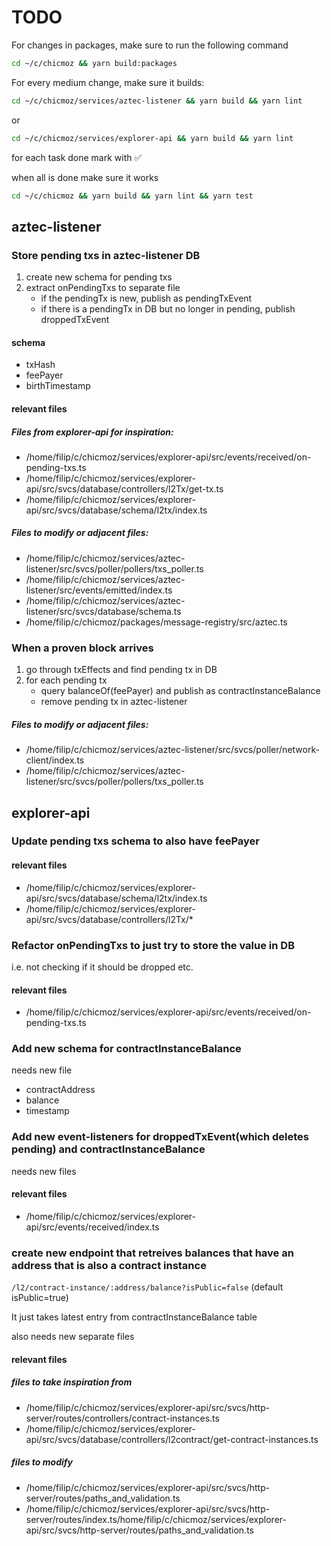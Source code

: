 # TODO

For changes in packages, make sure to run the following command

```bash
cd ~/c/chicmoz && yarn build:packages
```

For every medium change, make sure it builds:

```bash
cd ~/c/chicmoz/services/aztec-listener && yarn build && yarn lint
```

or

```bash
cd ~/c/chicmoz/services/explorer-api && yarn build && yarn lint
```

for each task done mark with ✅

when all is done make sure it works

```bash
cd ~/c/chicmoz && yarn build && yarn lint && yarn test
```

## aztec-listener

### Store pending txs in aztec-listener DB

1. create new schema for pending txs
2. extract onPendingTxs to separate file
   - if the pendingTx is new, publish as pendingTxEvent
   - if there is a pendingTx in DB but no longer in pending, publish droppedTxEvent

#### schema

- txHash
- feePayer
- birthTimestamp

#### relevant files

##### Files from explorer-api for inspiration:

- /home/filip/c/chicmoz/services/explorer-api/src/events/received/on-pending-txs.ts
- /home/filip/c/chicmoz/services/explorer-api/src/svcs/database/controllers/l2Tx/get-tx.ts
- /home/filip/c/chicmoz/services/explorer-api/src/svcs/database/schema/l2tx/index.ts

##### Files to modify or adjacent files:

- /home/filip/c/chicmoz/services/aztec-listener/src/svcs/poller/pollers/txs_poller.ts
- /home/filip/c/chicmoz/services/aztec-listener/src/events/emitted/index.ts
- /home/filip/c/chicmoz/services/aztec-listener/src/svcs/database/schema.ts
- /home/filip/c/chicmoz/packages/message-registry/src/aztec.ts

### When a proven block arrives

1. go through txEffects and find pending tx in DB
2. for each pending tx
   - query balanceOf(feePayer) and publish as contractInstanceBalance
   - remove pending tx in aztec-listener

##### Files to modify or adjacent files:

- /home/filip/c/chicmoz/services/aztec-listener/src/svcs/poller/network-client/index.ts
- /home/filip/c/chicmoz/services/aztec-listener/src/svcs/poller/pollers/txs_poller.ts

## explorer-api

### Update pending txs schema to also have feePayer

#### relevant files

- /home/filip/c/chicmoz/services/explorer-api/src/svcs/database/schema/l2tx/index.ts
- /home/filip/c/chicmoz/services/explorer-api/src/svcs/database/controllers/l2Tx/\*

### Refactor onPendingTxs to just try to store the value in DB

i.e. not checking if it should be dropped etc.

#### relevant files

- /home/filip/c/chicmoz/services/explorer-api/src/events/received/on-pending-txs.ts

### Add new schema for contractInstanceBalance

needs new file

- contractAddress
- balance
- timestamp

### Add new event-listeners for droppedTxEvent(which deletes pending) and contractInstanceBalance

needs new files

#### relevant files

- /home/filip/c/chicmoz/services/explorer-api/src/events/received/index.ts

### create new endpoint that retreives balances that have an address that is also a contract instance

`/l2/contract-instance/:address/balance?isPublic=false` (default isPublic=true)

It just takes latest entry from contractInstanceBalance table

also needs new separate files

#### relevant files

##### files to take inspiration from

- /home/filip/c/chicmoz/services/explorer-api/src/svcs/http-server/routes/controllers/contract-instances.ts
- /home/filip/c/chicmoz/services/explorer-api/src/svcs/database/controllers/l2contract/get-contract-instances.ts

##### files to modify

- /home/filip/c/chicmoz/services/explorer-api/src/svcs/http-server/routes/paths_and_validation.ts
- /home/filip/c/chicmoz/services/explorer-api/src/svcs/http-server/routes/index.ts/home/filip/c/chicmoz/services/explorer-api/src/svcs/http-server/routes/paths_and_validation.ts
